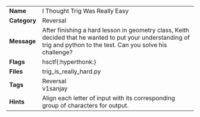 <table>
  <tr>
    <td><strong>Name</strong></td>
    <td>I Thought Trig Was Really Easy</td>
  </tr>
  <tr>
    <td><strong>Category</strong></td>
    <td>Reversal</td>
  </tr>
  <tr>
    <td><strong>Message</strong></td>
    <td>After finishing a hard lesson in geometry class, Keith decided that he wanted to put your understanding of trig and python to the test. Can you solve his challenge?</td>
  </tr>
  <tr>
    <td><strong>Flags</strong></td>
    <td>hsctf{:hyperthonk:}</td>
  </tr>
  <tr>
    <td><strong>Files</strong></td>
    <td>trig_is_really_hard.py</td>
  </tr>
  <tr>
    <td><strong>Tags</strong></td>
    <td>Reversal<br>v1sanjay</td>
  </tr>
  <tr>
    <td><strong>Hints</strong></td>
    <td>Align each letter of input with its corresponding group of characters for output.</td>
  </tr>
</table>
